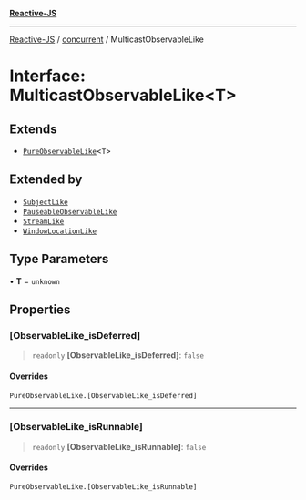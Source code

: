 [**Reactive-JS**](../../README.md)

***

[Reactive-JS](../../README.md) / [concurrent](../README.md) / MulticastObservableLike

# Interface: MulticastObservableLike\<T\>

## Extends

- [`PureObservableLike`](PureObservableLike.md)\<`T`\>

## Extended by

- [`SubjectLike`](SubjectLike.md)
- [`PauseableObservableLike`](PauseableObservableLike.md)
- [`StreamLike`](StreamLike.md)
- [`WindowLocationLike`](../../integrations/web/interfaces/WindowLocationLike.md)

## Type Parameters

• **T** = `unknown`

## Properties

### \[ObservableLike\_isDeferred\]

> `readonly` **\[ObservableLike\_isDeferred\]**: `false`

#### Overrides

`PureObservableLike.[ObservableLike_isDeferred]`

***

### \[ObservableLike\_isRunnable\]

> `readonly` **\[ObservableLike\_isRunnable\]**: `false`

#### Overrides

`PureObservableLike.[ObservableLike_isRunnable]`
